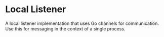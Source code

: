 # Local Listener

A local listener implementation that uses Go channels for communication. Use
this for messaging in the context of a single process.
